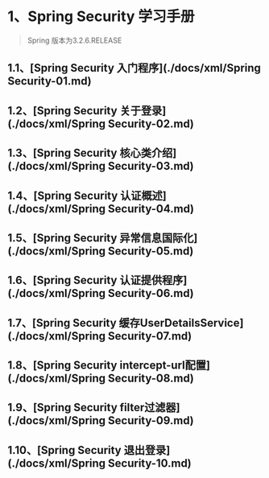 # 1、Spring Security 学习手册

> Spring 版本为3.2.6.RELEASE

## 1.1、[Spring Security 入门程序](./docs/xml/Spring Security-01.md)

## 1.2、[Spring Security 关于登录](./docs/xml/Spring Security-02.md)

## 1.3、[Spring Security 核心类介绍](./docs/xml/Spring Security-03.md)

## 1.4、[Spring Security 认证概述](./docs/xml/Spring Security-04.md)

## 1.5、[Spring Security 异常信息国际化](./docs/xml/Spring Security-05.md)

## 1.6、[Spring Security 认证提供程序](./docs/xml/Spring Security-06.md)

## 1.7、[Spring Security 缓存UserDetailsService](./docs/xml/Spring Security-07.md)

## 1.8、[Spring Security intercept-url配置](./docs/xml/Spring Security-08.md)

## 1.9、[Spring Security filter过滤器](./docs/xml/Spring Security-09.md)

## 1.10、[Spring Security 退出登录](./docs/xml/Spring Security-10.md)
